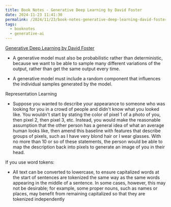 ```yaml
---
title: Book Notes - Generative Deep Learning by David Foster
date: 2024-11-23 11:41:30
permalink: /2024/11/23/book-notes-generative-deep-learning-david-foster
tags:
  - booknotes
  - generative-ai
---
```


[Generative Deep Learning by David Foster](https://learning.oreilly.com/library/view/generative-deep-learning/9781098134174/)

- A generative model must also be probabilistic rather than deterministic, because we want to be able to sample many different variations of the output, rather than get the same output every time.

- A generative model must include a random component that influences the individual samples generated by the model.

Representation Learning

- Suppose you wanted to describe your appearance to someone who was looking for you in a crowd of people and didn't know what you looked like. You wouldn't start by stating the color of pixel 1 of a photo of you, then pixel 2, then pixel 3, etc. Instead, you would make the reasonable assumption that the other person has a general idea of what an average human looks like, then amend this baseline with features that describe groups of pixels, such as I have very blond hair or I wear glasses. With no more than 10 or so of these statements, the person would be able to map the description back into pixels to generate an image of you in their head.

If you use word tokens:

- All text can be converted to lowercase, to ensure capitalized words at the start of sentences are tokenized the same way as the same words appearing in the middle of a sentence. In some cases, however, this may not be desirable; for example, some proper nouns, such as names or places, may benefit from remaining capitalized so that they are tokenized independently

